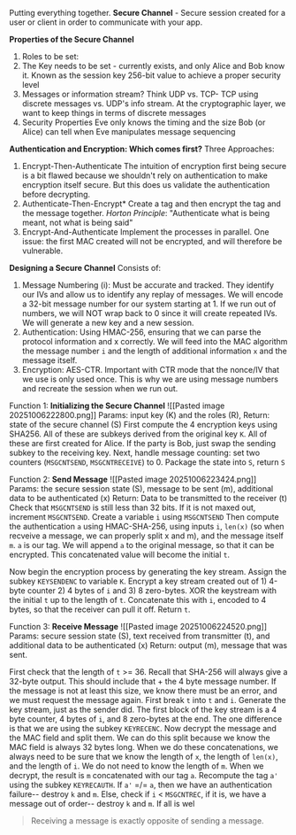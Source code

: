 Putting everything together. 
**Secure Channel** - Secure session created for a user or client in order to communicate with your app. 

**Properties of the Secure Channel**
1. Roles to be set:
2. The Key needs to be set - currently exists, and only Alice and Bob know it. 
   Known as the session key
   256-bit value to achieve a proper security level
3. Messages or information stream?
   Think UDP vs. TCP- TCP using discrete messages vs. UDP's info stream. At the cryptographic layer, we want to keep things in terms of discrete messages
4. Security Properties
   Eve only knows the timing and the size
   Bob (or Alice) can tell when Eve manipulates message sequencing

**Authentication and Encryption: Which comes first?**
Three Approaches: 
1. Encrypt-Then-Authenticate
   The intuition of encryption first being secure is a bit flawed because we shouldn't rely on authentication to make encryption itself secure. 
   But this does us validate the authentication before decrypting. 
2. Authenticate-Then-Encrypt*
   Create a tag and then encrypt the tag and the message together. 
   *Horton Principle*: "Authenticate what is being meant, not what is being said"
3. Encrypt-And-Authenticate
   Implement the processes in parallel. One issue: the first MAC created will not be encrypted, and will therefore be vulnerable. 

**Designing a Secure Channel**
Consists of:
1) Message Numbering (i): Must be accurate and tracked. They identify our IVs and allow us to identify any replay of messages. We will encode a 32-bit message number for our system starting at 1. If we run out of numbers, we will NOT wrap back to 0 since it will create repeated IVs. We will generate a new key and a new session. 
2) Authentication: Using HMAC-256, ensuring that we can parse the protocol information and x correctly. We will feed into the MAC algorithm the message number `i` and the length of additional information `x` and the message itself. 
3) Encryption: AES-CTR. Important with CTR mode that the nonce/IV that we use is only used once. This is why we are using message numbers and recreate the session when we run out. 

Function 1: **Initializing the Secure Channel**
![[Pasted image 20251006222800.png]]
Params: input key (K) and the roles (R), Return: state of the secure channel (S)
First compute the 4 encryption keys using SHA256. All of these are subkeys derived from the original key `K`. All of these are first created for Alice. 
If the party is Bob, just swap the sending subkey to the receiving key.
Next, handle message counting: set two counters (`MSGCNTSEND`, `MSGCNTRECEIVE`) to 0. 
Package the state into `S`, return `S`

Function 2: **Send Message**
![[Pasted image 20251006223424.png]]
Params: the secure session state (S), message to be sent (m), additional data to be authenticated (x)
Return: Data to be transmitted to the receiver (t)
Check that `MSGCNTSEND` is still less than 32 bits. If it is not maxed out,  increment `MSGCNTSEND`.  Create a variable `i` using `MSGCNTSEND`
Then compute the authentication `a` using HMAC-SHA-256, using inputs `i`, `len(x)` (so when recveive a message, we can properly split x and m), and the message itself `m`.
`a` is our tag. We will append `a` to the original message, so that it can be encrypted. This concatenated value will become the initial `t`. 

Now begin the encryption process by generating the key stream. 
Assign the subkey `KEYSENDENC` to variable `K`.
Encrypt a key stream created out of 1) 4-byte counter 2) 4 bytes of `i` and 3) 8 zero-bytes. 
XOR the keystream with the initial `t` up to the length of `t`. Concatenate this with `i`, encoded to 4 bytes, so that the receiver can pull it off. 
Return `t`. 

Function 3: **Receive Message**
![[Pasted image 20251006224520.png]]
Params: secure session state (S), text received from transmitter (t), and additional data to be authenticated (x)
Return: output (m), message that was sent. 

First check that the length of `t` >= 36. Recall that SHA-256 will always give a 32-byte output. This should include that + the 4 byte message number. If the message is not at least this size, we know there must be an error, and we must request the message again. 
First break `t` into `t` and `i`. 
Generate the key stream, just as the sender did. 
The first block of the key stream is a 4 byte counter, 4 bytes of `i`, and 8 zero-bytes at the end. The one difference is that we are using the subkey `KEYRECENC`. 
Now decrypt the message and the MAC field and split them. We can do this split because we know the MAC field is always 32 bytes long. When we do these concatenations, we always need to be sure that we know the length of `x`, the length of `len(x)`, and the length of `i`. We do not need to know the length of `m`. When we decrypt, the result is `m` concatenated with our tag `a`.
Recompute the tag `a'` using the subkey `KEYRECAUTH`.
If `a'` =/= `a`, then we have an authentication failure-- destroy `k` and `m`. 
Else, check if `i` < `MSGCNTREC`, if it is, we have a message out of order-- destroy `k` and `m`. 
If all is wel


> Receiving a message is exactly opposite of sending a message.



